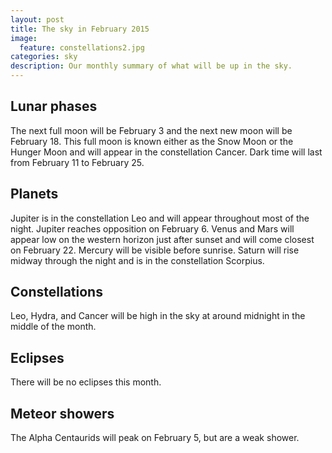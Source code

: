 ```yaml
---
layout: post
title: The sky in February 2015
image:
  feature: constellations2.jpg
categories: sky
description: Our monthly summary of what will be up in the sky.
---
```


## Lunar phases

The next full moon will be February 3 and the next new moon will be February
18.  This full moon is known either as the Snow Moon or the Hunger Moon and
will appear in the constellation Cancer.  Dark time will last from February
11 to February 25.

## Planets

Jupiter is in the constellation Leo and will appear throughout most of the
night.  Jupiter reaches opposition on February 6.  Venus and Mars will
appear low on the western horizon just after sunset and will come closest on
February 22.  Mercury will be visible before sunrise.  Saturn will rise
midway through the night and is in the constellation Scorpius.

## Constellations

Leo, Hydra, and Cancer will be high in the sky at around midnight in the
middle of the month.

## Eclipses

There will be no eclipses this month.

## Meteor showers

The Alpha Centaurids will peak on February 5, but are a weak shower. 

